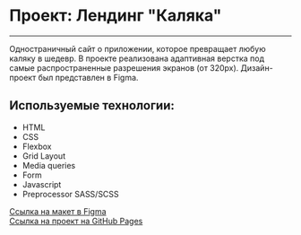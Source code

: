 # Проект: Лендинг "Каляка" 
------

Одностраничный сайт о приложении, которое превращает любую каляку в шедевр.
В проекте реализована адаптивная верстка под самые распространенные разрешения экранов (от 320px). Дизайн-проект был представлен в Figma.

## Используемые технологии:
 * HTML
 * CSS
 * Flexbox
 * Grid Layout
 * Media queries
 * Form
 * Javascript
 * Preprocessor SASS/SCSS

[Ссылка на макет в Figma](https:https://www.figma.com/file/G3UWFlQmNtNs67751YiDH2/Month-of-Landings?node-id=6%3A898/)   
[Ссылка на проект на GitHub Pages](https://lakatosska.github.io/kalyaka/) 
